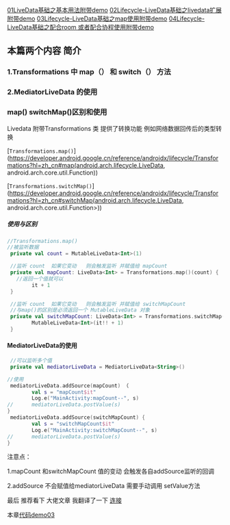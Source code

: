 [01LiveData基础之基本用法附带demo](https://github.com/yuanweiwork/liveDataDemo/blob/master/blog/01Lifecycle-LiveData%E5%9F%BA%E7%A1%80%E4%B9%8B%E5%9F%BA%E6%9C%AC%E7%94%A8%E6%B3%95%E9%99%84%E5%B8%A6demo.md)
[02Lifecycle-LiveData基础之livedata扩展附带demo](https://github.com/yuanweiwork/liveDataDemo/blob/master/blog/02Lifecycle-LiveData%E5%9F%BA%E7%A1%80%E4%B9%8B%E8%87%AA%E5%AE%9A%E4%B9%89livedata%E9%99%84%E5%B8%A6demo.md)
[03Lifecycle-LiveData基础之map使用附带demo](https://github.com/yuanweiwork/liveDataDemo/blob/master/blog/03Lifecycle-LiveData%E5%9F%BA%E7%A1%80%E4%B9%8Bmap%E4%BD%BF%E7%94%A8%E9%99%84%E5%B8%A6demo.md)
[04Lifecycle-LiveData基础之配合room 或者配合协程使用附带demo](https://github.com/yuanweiwork/liveDataDemo/blob/master/blog/04Lifecycle-LiveData%E5%9F%BA%E7%A1%80%E4%B9%8B%E9%85%8D%E5%90%88room%20%E6%88%96%E8%80%85%E9%85%8D%E5%90%88%E5%8D%8F%E7%A8%8B%E4%BD%BF%E7%94%A8%E9%99%84%E5%B8%A6demo.md)

## 本篇两个内容 简介

### 1.Transformations 中 map（） 和 switch（） 方法

### 2.MediatorLiveData 的使用

### map() switchMap()区别和使用

Livedata 附带Transformations 类 提供了转换功能  例如网络数据回传后的类型转换  

[`Transformations.map()`](https://developer.android.google.cn/reference/androidx/lifecycle/Transformations?hl=zh_cn#map(android.arch.lifecycle.LiveData, android.arch.core.util.Function))

[`Transformations.switchMap()`](https://developer.android.google.cn/reference/androidx/lifecycle/Transformations?hl=zh_cn#switchMap(android.arch.lifecycle.LiveData, android.arch.core.util.Function>))

##### 使用与区别

```kotlin
//Transformations.map()
//被监听数据
 private val count = MutableLiveData<Int>(1)

 //监听 count  如果它变动   则会触发监听 并赋值给 mapCount 
 private val mapCount: LiveData<Int> = Transformations.map()(count) {
   //返回一个值就可以
        it + 1
 }

 //监听 count  如果它变动   则会触发监听 并赋值给 switchMapCount
 //与map()的区别是必须返回一个 MutableLiveData 对象
 private val switchMapCount: LiveData<Int> = Transformations.switchMap(mapCount) {
        MutableLiveData<Int>(it!! + 1)
 }
```



#### MediatorLiveData的使用

```kotlin
 //可以监听多个值
 private val mediatorLiveData = MediatorLiveData<String>()

//使用
 mediatorLiveData.addSource(mapCount) （ 
        val s = "mapCount$it"
        Log.e("MainActivity:mapCount--", s)
//      mediatorLiveData.postValue(s)
}
 mediatorLiveData.addSource(switchMapCount) {   
        val s = "switchMapCount$it"
        Log.e("MainActivity:switchMapCount--", s)
//      mediatorLiveData.postValue(s)
}
```

注意点：

1.mapCount 和switchMapCount 值的变动 会触发各自addSource监听的回调

2.addSource 不会赋值给mediatorLiveData  需要手动调用 setValue方法

最后  推荐看下 大佬文章  我翻译了一下  [连接](https://github.com/yuanweiwork/liveDataDemo/blob/master/blog/%E8%AF%91%E6%96%87%20%20ViewModel%E4%B9%8B%E5%A4%96%E7%9A%84LiveData-%E4%BD%BF%E7%94%A8Transformations%E5%92%8CMediatorLiveData%E7%9A%84%E5%8F%8D%E5%BA%94%E6%A8%A1%E5%BC%8F.md)

本章[代码demo03](https://github.com/yuanweiwork/liveDataDemo)







